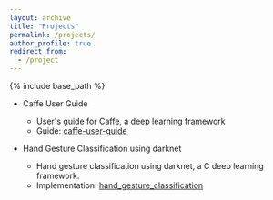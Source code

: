 ```yaml
---
layout: archive
title: "Projects"
permalink: /projects/
author_profile: true
redirect_from:
  - /project
---
```


{% include base_path %}

* Caffe User Guide
  * User's guide for Caffe, a deep learning framework
  * Guide: [caffe-user-guide](https://github.com/shchae7/caffe-user-guide)


* Hand Gesture Classification using darknet
  * Hand gesture classification using darknet, a C deep learning framework.
  * Implementation: [hand_gesture_classification](https://github.com/shchae7/hand_gesture_classification)